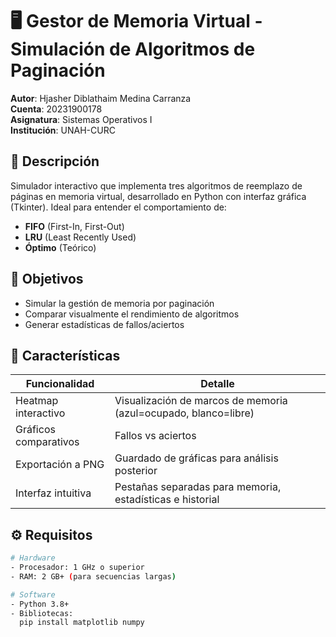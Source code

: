 # 🖥️ Gestor de Memoria Virtual - Simulación de Algoritmos de Paginación

**Autor**: Hjasher Diblathaim Medina Carranza  
**Cuenta**: 20231900178  
**Asignatura**: Sistemas Operativos I  
**Institución**: UNAH-CURC  

## 📌 Descripción
Simulador interactivo que implementa tres algoritmos de reemplazo de páginas en memoria virtual, desarrollado en Python con interfaz gráfica (Tkinter). Ideal para entender el comportamiento de:  
- **FIFO** (First-In, First-Out)  
- **LRU** (Least Recently Used)  
- **Óptimo** (Teórico)  

## 🎯 Objetivos
- Simular la gestión de memoria por paginación  
- Comparar visualmente el rendimiento de algoritmos  
- Generar estadísticas de fallos/aciertos  

## 🚀 Características
| Funcionalidad          | Detalle                                                                 |
|------------------------|-------------------------------------------------------------------------|
| Heatmap interactivo    | Visualización de marcos de memoria (azul=ocupado, blanco=libre)        |
| Gráficos comparativos  | Fallos vs aciertos                                                     |
| Exportación a PNG      | Guardado de gráficas para análisis posterior                           |
| Interfaz intuitiva     | Pestañas separadas para memoria, estadísticas e historial              |

## ⚙️ Requisitos
```bash
# Hardware
- Procesador: 1 GHz o superior
- RAM: 2 GB+ (para secuencias largas)

# Software
- Python 3.8+
- Bibliotecas:
  pip install matplotlib numpy